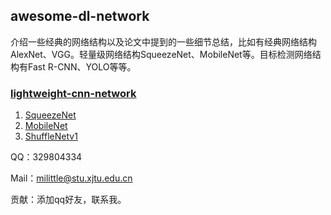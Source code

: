 ## awesome-dl-network
介绍一些经典的网络结构以及论文中提到的一些细节总结，比如有经典网络结构AlexNet、VGG。轻量级网络结构SqueezeNet、MobileNet等。目标检测网络结构有Fast R-CNN、YOLO等等。

### [lightweight-cnn-network](https://github.com/Milittle/awesome-dl-network/blob/master/lightweight-cnn-network/README.md)

1. [SqueezeNet](https://github.com/Milittle/awesome-dl-network/blob/master/lightweight-cnn-network/SqueezeNet.md)
2. [MobileNet](https://github.com/Milittle/awesome-dl-network/blob/master/lightweight-cnn-network/MobileNet.md)
3. [ShuffleNetv1](https://github.com/Milittle/awesome-dl-network/blob/master/lightweight-cnn-network/ShuffleNet.md)

QQ：329804334

Mail：milittle@stu.xjtu.edu.cn

贡献：添加qq好友，联系我。
